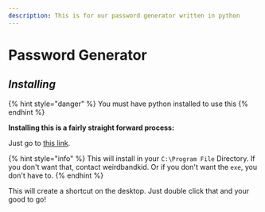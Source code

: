 ```yaml
---
description: This is for our password generator written in python
---
```


# Password Generator

## _Installing_

{% hint style="danger" %}
You must have python installed to use this 
{% endhint %}

**Installing this is a fairly straight forward process:**

Just go to [this link](https://github.com/weirdbandkid-games/password-generator/releases/download/latest/Password_Gen_Installer_1.0.0.exe).

{% hint style="info" %}
 This will install in your `C:\Program File` Directory. If you don't want that, contact weirdbandkid. Or if you don't want the  `exe`, you don't have to.
{% endhint %}

This will create a shortcut on the desktop. Just double click that and your good to go!



